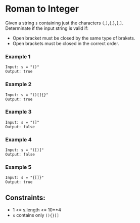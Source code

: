 # Roman to Integer

Given a string `s` containing just the characters `(`,`)`,`{`,`}`,`[`,`]`.  
Determinate if the input string is valid if:
- Open bracket must be closed by the same type of brakets.
- Open brackets must be closed in the correct order.


### Example 1
```
Input: s = "()"
Output: true
```

### Example 2
```
Input: s = "()[]{}"
Output: true
```

### Example 3
```
Input: s = "(]"
Output: false
```

### Example 4
```
Input: s = "([)]"
Output: false
```

### Example 5
```
Input: s = "{[]}"
Output: true
```

## Constraints:

- 1 <= s.length <= 10**4
- `s` contains only `(){}[]`
